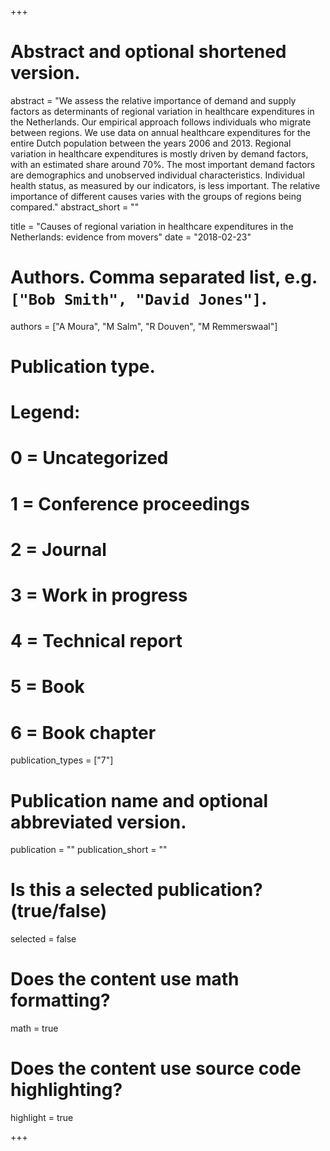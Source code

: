 +++
# Abstract and optional shortened version.
abstract = "We assess the relative importance of demand and supply factors as determinants of regional variation in healthcare expenditures in the Netherlands. Our empirical approach follows individuals who migrate between regions. We use data on annual healthcare expenditures for the entire Dutch population between the years 2006 and 2013. Regional variation in healthcare expenditures is mostly driven by demand factors, with an estimated share around 70%. The most important demand factors are demographics and unobserved individual characteristics. Individual health status, as measured by our indicators, is less important. The relative importance of different causes varies with the groups of regions being compared."
abstract_short = ""

title = "Causes of regional variation in healthcare expenditures in the Netherlands: evidence from movers"
date = "2018-02-23"

# Authors. Comma separated list, e.g. `["Bob Smith", "David Jones"]`.
authors = ["A Moura", "M Salm", "R Douven", "M Remmerswaal"]

# Publication type.
# Legend:
# 0 = Uncategorized
# 1 = Conference proceedings
# 2 = Journal
# 3 = Work in progress
# 4 = Technical report
# 5 = Book
# 6 = Book chapter
publication_types = ["7"]

# Publication name and optional abbreviated version.
publication = ""
publication_short = ""

# Is this a selected publication? (true/false)
selected = false


# Does the content use math formatting?
math = true

# Does the content use source code highlighting?
highlight = true


+++


